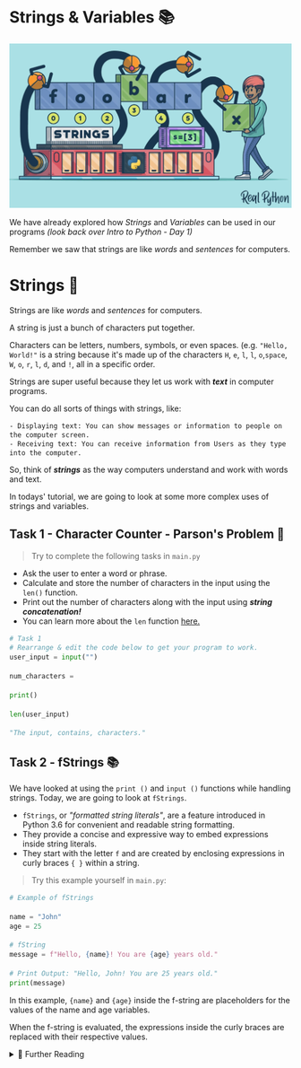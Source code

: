 # Strings & Variables 📚

![image](image_8.png)

We have already explored how _Strings_ and _Variables_ can be used in our programs _(look back over Intro to Python - Day 1)_

Remember we saw that strings are like _words_ and _sentences_ for computers.

# Strings 📝
Strings are like _words_ and _sentences_ for computers.

A string is just a bunch of characters put together.

Characters can be letters, numbers, symbols, or even spaces. 
(e.g. ``"Hello, World!"`` is a string because it's made up of the characters ``H``, ``e``, ``l``, ``l``, ``o``,``space``, ``W``, ``o``, ``r``, ``l``, ``d``, and ``!``, all in a specific order.

Strings are super useful because they let us work with **_text_** in computer programs.

You can do all sorts of things with strings, like:

    - Displaying text: You can show messages or information to people on the computer screen.
    - Receiving text: You can receive information from Users as they type into the computer.

So, think of **_strings_** as the way computers understand and work with words and text.

In todays' tutorial, we are going to look at some more complex uses of strings and variables.

## Task 1 - Character Counter - Parson's Problem 🤔

> Try to complete the following tasks in `main.py`

-  Ask the user to enter a word or phrase.
-  Calculate and store the number of characters in the input using the `len()` function.
-  Print out the number of characters along with the input using **_string concatenation!_**
-  You can learn more about the `len` function [here.](https://www.w3schools.com/python/python_strings.asp)


````py
# Task 1
# Rearrange & edit the code below to get your program to work.
user_input = input("")

num_characters = 

print()

len(user_input)

"The input, contains, characters."

````

## Task 2 - fStrings 📚
We have looked at using the `print ()` and `input ()` functions while handling strings.
Today, we are going to look at `fStrings`.

- `fStrings`, or _"formatted string literals"_, are a feature introduced in Python 3.6 for convenient and readable string formatting. 
- They provide a concise and expressive way to embed expressions inside string literals.
- They start with the letter `f` and are created by enclosing expressions in curly braces `{ }` within a string.

> Try this example yourself in `main.py`:
````py
# Example of fStrings

name = "John"
age = 25

# fString
message = f"Hello, {name}! You are {age} years old."

# Print Output: "Hello, John! You are 25 years old."
print(message)

````

In this example, ``{name}`` and ``{age}`` inside the f-string are placeholders for the values of the name and age variables. 

When the f-string is evaluated, the expressions inside the curly braces are replaced with their respective values.

<details>
<summary> 👀 Further Reading </summary>

Key features and advantages of ``fStrings`` include:

1. _Readability:_

``fStrings`` enhance code readability by allowing you to embed variables and expressions directly into the string.

2.  _Simplicity:_

``fStrings`` eliminate the need for explicit conversion of variables to strings, as this is handled automatically.

3.  _Expressions:_

You can include expressions inside the curly braces, allowing for more complex and dynamic string formatting.

4. _Performance:_

``fStrings`` are often faster than other string formatting methods, contributing to better runtime performance.
  
</details>


